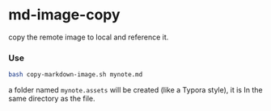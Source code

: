 # md-image-copy
copy the remote image to local and reference it.

### Use

``` bash
bash copy-markdown-image.sh mynote.md
```

a folder named `mynote.assets` will be created (like a Typora style), it is In the same directory as the file.
